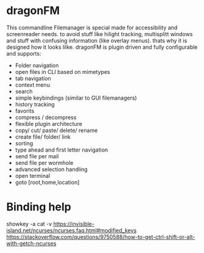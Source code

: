 # dragonFM
This commandline Filemanager is special made for accessibility and screenreader needs. 
to avoid stuff like hilight tracking, multisplitt windows and stuff with confusing information (like overlay menus).
thats why it is designed how it looks lilke.
dragonFM is plugin driven and fully configurable and supports:

- Folder navigation
- open files in CLI based on mimetypes
- tab navigation
- context menu
- search
- simple keybindings (similar to GUI filemanagers)
- history tracking
- favorits
- compress / decompress
- flexible plugin architecture
- copy/ cut/ paste/ delete/ rename
- create file/ folder/ link
- sorting
- type ahead and first letter navigation
- send file per mail
- send file per wormhole
- advanced selection handling
- open terminal
- goto [root,home,location]

# Binding help
showkey -a
cat -v
https://invisible-island.net/ncurses/ncurses.faq.html#modified_keys
https://stackoverflow.com/questions/9750588/how-to-get-ctrl-shift-or-alt-with-getch-ncurses
